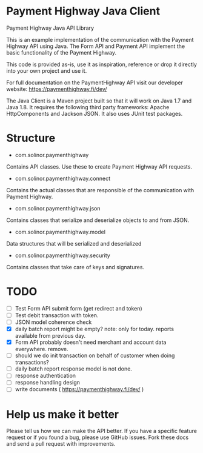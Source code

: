 # Payment Highway Java Client
Payment Highway Java API Library

This is an example implementation of the communication with the Payment Highway API using Java. The Form API and Payment API implement the basic functionality of the Payment Highway.

This code is provided as-is, use it as inspiration, reference or drop it directly into your own project and use it.

For full documentation on the PaymentHighway API visit our developer website: https://paymenthighway.fi/dev/

The Java Client is a Maven project built so that it will work on Java 1.7 and Java 1.8. It requires the following third party frameworks: Apache HttpComponents and Jackson JSON. It also uses JUnit test packages.

# Structure 

* com.solinor.paymenthighway

Contains API classes. Use these to create Payment Highway API requests.

* com.solinor.paymenthighway.connect

Contains the actual classes that are responsible of the communication with Payment Highway.

* com.solinor.paymenthighway.json

Contains classes that serialize and deserialize objects to and from JSON.

* com.solinor.paymenthighway.model

Data structures that will be serialized and deserialized

* com.solinor.paymenthighway.security

Contains classes that take care of keys and signatures.

# TODO

- [ ] Test Form API submit form (get redirect and token)
- [ ] Test debit transaction with token.
- [ ] JSON model coherence check
- [x] daily batch report might be empty? note: only for today. reports available from previous day.
- [x] Form API probably doesn't need merchant and account data everywhere. remove. 
- [ ] should we do init transaction on behalf of customer when doing transactions?
- [ ] daily batch report response model is not done. 
- [ ] response authentication
- [ ] response handling design
- [ ] write documents ( https://paymenthighway.fi/dev/ )

# Help us make it better

Please tell us how we can make the API better. If you have a specific feature request or if you found a bug, please use GitHub issues. Fork these docs and send a pull request with improvements.

